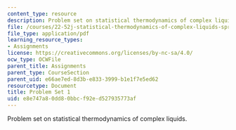 ```yaml
---
content_type: resource
description: Problem set on statistical thermodynamics of complex liquids.
file: /courses/22-52j-statistical-thermodynamics-of-complex-liquids-spring-2004/e8e747a80dd80bbcf92ed527935773af_52_hwi_chen_04.pdf
file_type: application/pdf
learning_resource_types:
- Assignments
license: https://creativecommons.org/licenses/by-nc-sa/4.0/
ocw_type: OCWFile
parent_title: Assignments
parent_type: CourseSection
parent_uid: e66ae7ed-8d3b-e833-3999-b1e1f7e5ed62
resourcetype: Document
title: Problem Set 1
uid: e8e747a8-0dd8-0bbc-f92e-d527935773af
---
```

Problem set on statistical thermodynamics of complex liquids.